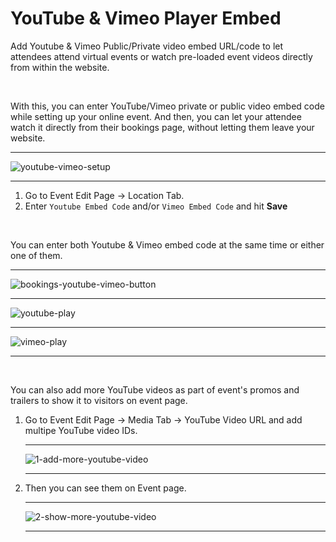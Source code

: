 # YouTube & Vimeo Player Embed

Add Youtube & Vimeo Public/Private video embed URL/code to let attendees attend virtual events or watch pre-loaded event videos directly from within the website.

<br>

With this, you can enter YouTube/Vimeo private or public video embed code while setting up your online event. And then, you can let your attendee watch it directly from their bookings page, without letting them leave your website.

---

![youtube-vimeo-setup](http://eventmie-pro-docs.test/images/fullyloaded/youtube-vimeo-setup.png "youtube-vimeo-setup")

---


1. Go to Event Edit Page -> Location Tab.
2. Enter `Youtube Embed Code` and/or `Vimeo Embed Code` and hit **Save**

<br>

You can enter both Youtube & Vimeo embed code at the same time or either one of them.


---

![bookings-youtube-vimeo-button](http://eventmie-pro-docs.test/images/fullyloaded/bookings-youtube-vimeo-button.png "bookings-youtube-vimeo-button")

---

![youtube-play](http://eventmie-pro-docs.test/images/fullyloaded/youtube-play.png "youtube-play")

---

![vimeo-play](http://eventmie-pro-docs.test/images/fullyloaded/vimeo-play.png "vimeo-play")

---

<br>

You can also add more YouTube videos as part of event's promos and trailers to show it to visitors on event page.

1. Go to Event Edit Page -> Media Tab -> YouTube Video URL and add multipe YouTube video IDs.

    ---

    ![1-add-more-youtube-video](http://eventmie-pro-docs.test/images/fullyloaded/1-add-more-youtube-video.png "1-add-more-youtube-video")

    ---

2. Then you can see them on Event page.

    ---

    ![2-show-more-youtube-video](http://eventmie-pro-docs.test/images/fullyloaded/2-show-more-youtube-video.png "2-show-more-youtube-video")

    ---